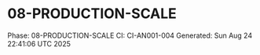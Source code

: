# 08-PRODUCTION-SCALE
Phase: 08-PRODUCTION-SCALE
CI: CI-AN001-004
Generated: Sun Aug 24 22:41:06 UTC 2025
